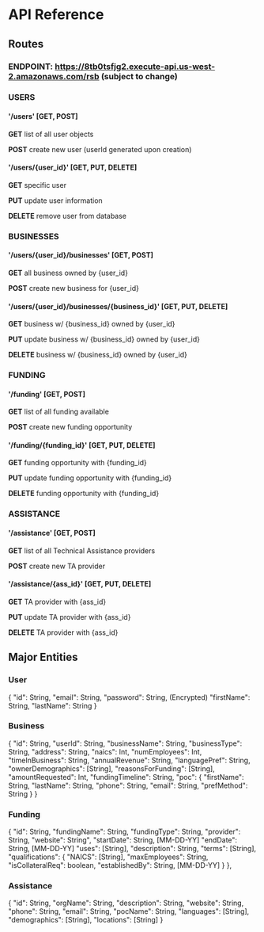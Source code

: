 # API Reference

## Routes
### ENDPOINT:  https://8tb0tsfjg2.execute-api.us-west-2.amazonaws.com/rsb (subject to change)

### USERS
#### '/users'  [GET, POST]
**GET** list of all user objects

**POST** create new user
(userId generated upon creation)

#### '/users/{user_id}' 	[GET, PUT, DELETE]
**GET** specific user

**PUT** update user information

**DELETE** remove user from database

### BUSINESSES
#### '/users/{user_id}/businesses'  [GET, POST]

**GET** all business owned by {user_id}


**POST** create new business for {user_id}

#### '/users/{user_id}/businesses/{business_id}' [GET, PUT, DELETE]
**GET** business w/ {business_id} owned by {user_id}

**PUT** update business w/ {business_id} owned by {user_id}

**DELETE** business w/ {business_id} owned by {user_id}


### FUNDING
#### '/funding'  [GET, POST]

**GET** list of all funding available

**POST** create new funding opportunity

#### '/funding/{funding_id}' [GET, PUT, DELETE]

**GET** funding opportunity with {funding_id}

**PUT** update funding opportunity with {funding_id}

**DELETE** funding opportunity with {funding_id}

### ASSISTANCE
#### '/assistance'  [GET, POST]

**GET** list of all Technical Assistance providers

**POST** create new TA provider


#### '/assistance/{ass_id}' [GET, PUT, DELETE]

**GET** TA provider with {ass_id}

**PUT** update TA provider with {ass_id}

**DELETE** TA provider with {ass_id}


## Major Entities

### User

{
    "id": String,
    "email": String,
    "password": String, (Encrypted)
    "firstName": String,
    "lastName": String
}

### Business

{
	"id": String,
	"userId": String,
	"businessName": String,
	"businessType": String,
	"address": String,
	"naics": Int,
	"numEmployees": Int,
	"timeInBusiness": String,
	"annualRevenue": String,
	"languagePref": String,
	"ownerDemographics": [String],
	"reasonsForFunding": [String],
	"amountRequested": Int,
	"fundingTimeline": String,
	"poc": {
		"firstName": String,
		"lastName": String,
		"phone": String,
		"email": String,
		"prefMethod": String
	}
}

### Funding

{
	"id": String,
	"fundingName": String,
	"fundingType": String,
	"provider": String,
	"website": String",
	"startDate": String, [MM-DD-YY]
	"endDate": String, [MM-DD-YY]
	"uses": [String],
	"description": String,
	"terms": [String],
	"qualifications": {
		"NAICS": [String],
		"maxEmployees": String,
		"isCollateralReq": boolean,
		"establishedBy": String, [MM-DD-YY]
	}
},

### Assistance

{
	"id": String,
	"orgName": String,
	"description": String,
	"website": String,
	"phone": String,
	"email": String,
	"pocName": String,
	"languages": [String],
	"demographics": [String],
	"locations": [String]
}

